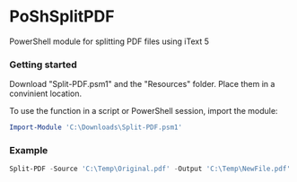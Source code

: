 # PoShSplitPDF
PowerShell module for splitting PDF files using iText 5

### Getting started
Download "Split-PDF.psm1" and the "Resources" folder. Place them in a convinient location.

To use the function in a script or PowerShell session, import the module:
```PowerShell
Import-Module 'C:\Downloads\Split-PDF.psm1'
```

### Example
```PowerShell
Split-PDF -Source 'C:\Temp\Original.pdf' -Output 'C:\Temp\NewFile.pdf' -StartPg 4 -EndPg 8
```
